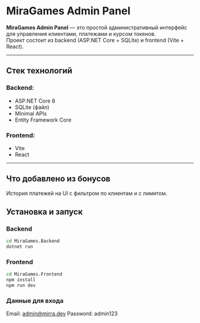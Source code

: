 # MiraGames Admin Panel

**MiraGames Admin Panel** — это простой административный интерфейс для управления клиентами, платежами и курсом токенов.  
Проект состоит из backend (ASP.NET Core + SQLite) и frontend (Vite + React).

---

## Стек технологий

### Backend:
- ASP.NET Core 8
- SQLite (файл)
- Minimal APIs
- Entity Framework Core

### Frontend:
- Vite
- React

---

## Что добавлено из бонусов
История платежей на UI с фильтром по клиентам и с лимитом.

## Установка и запуск

###  Backend

```cmd
cd MiraGames.Backend
dotnet run
```

###  Frontend

```cmd
cd MiraGames.Frontend
npm install
npm run dev
```
### Данные для входа
Email: admin@mirra.dev
Password: admin123
